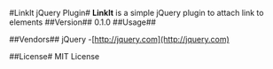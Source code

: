 #LinkIt jQuery Plugin#
**LinkIt** is a simple jQuery plugin to attach link to elements
##Version##
0.1.0
##Usage##



##Vendors##
jQuery -[http://jquery.com](http://jquery.com)

##License#
MIT License
